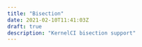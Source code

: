 ```yaml
---
title: "Bisection"
date: 2021-02-10T11:41:03Z
draft: true
description: "KernelCI bisection support"
---
```


